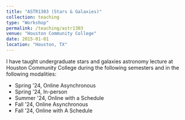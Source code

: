 ```yaml
---
title: "ASTR1303 (Stars & Galaxies)"
collection: teaching
type: "Workshop"
permalink: /teaching/astr1303
venue: "Houston Community College"
date: 2015-01-01
location: "Houston, TX"
---
```

I have taught undergraduate stars and galaxies astronomy lecture at Houston Community College
during the following semesters and in the following modalities:
- Spring '24, Online Asynchronous
- Spring '24, In-person
- Summer '24, Online with a Schedule
- Fall '24, Online Asynchronous
- Fall '24, Online with A Schedule
